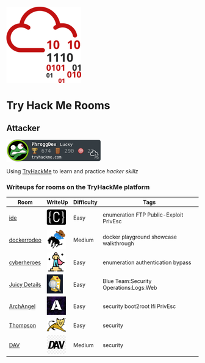 ![THM_Rooms](imgs/tryhackmelogo.png)
# Try Hack Me Rooms

## Attacker
<!-- ![tryhackme stats](https://tryhackme-badges.s3.amazonaws.com/PhroggDev.png) not updated properly? -->
![tryhackme stats](https://github.com/PhroggDev/THM_Rooms/raw/master/assets/thm_propic.png)

 Using [TryHackMe](https://tryhackme.com) to learn and practice *hacker skillz*

### Writeups for rooms on the TryHackMe platform  
| Room | WriteUp | Difficulty | Tags |  
| ---- | ------- | ---------- | ---- |
| [ide](https://tryhackme.com/room/ide) | [![ide room logo](imgs/ide_room_logo-50x50.png)](ide/README.md) | Easy | enumeration FTP Public-Exploit PrivEsc |
| [dockerrodeo](https://tryhackme.com/room/dockerrodeo) | [![The Docker Rodeo](imgs/dockerrodeo_room_logo-50x50.png)](dockerrodeo/README.md) | Medium | docker playground showcase walkthrough |
| [cyberheroes](https://tryhackme.com/room/cyberheroes) | [![CyberHeroes](imgs/cyberheroes_room_logo-50x50.png)](cyberheroes/README.md) | Easy | enumeration authentication bypass |
| [Juicy Details](https://tryhackme.com/room/juicydetails) | [![juicydetails room logo](imgs/juicydetailsRoomLogo_50x50.png)](juicydetails/README.md) | Easy | Blue Team:Security Operations:Logs:Web |
| [ArchAngel](https://tryhackme.com/room/archangel) | [![ArchAngel](imgs/archAngel-50x50.jpeg)](archangel/README.md) |Easy | security boot2root lfi PrivEsc |
| [Thompson](https://tryhackme.com/room/bsidesgtthompson) | [![room logo](imgs/thompson_room_logo.png)](bsidesgtthompson/README.md) | Easy | security |
| [DAV](https://tryhackme.com/room/bsidesgtdav) | [![room logo](imgs/DAV_roomLogo_sm.jpeg)](bsidesgtdav/README.md) | Medium | security |  
